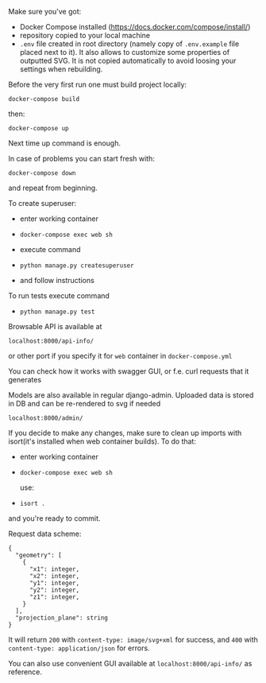 Make sure you've got: 
- Docker Compose installed (https://docs.docker.com/compose/install/)
- repository copied to your local machine 
- `.env` file created in root directory (namely copy of `.env.example` file placed next to it). 
  It also allows to customize some properties of outputted SVG. 
  It is not copied automatically to avoid loosing your settings when rebuilding. 

Before the very first run one must build project locally: 

```
docker-compose build 
```

then: 

```
docker-compose up 
``` 
Next time up command is enough. 

In case of problems you can start fresh with:
```
docker-compose down 
```
and repeat from beginning.  
  

To create superuser: 

- enter working container
- ```
  docker-compose exec web sh
  ``` 
- execute command
- ```
  python manage.py createsuperuser
  ``` 
- and follow instructions


To run tests execute command
- ```
  python manage.py test
  ``` 


Browsable API is available at 
```
localhost:8000/api-info/
```
or other port if you specify it for `web` container in `docker-compose.yml`

You can check how it works with swagger GUI, or f.e. curl requests that it generates

Models are also available in regular django-admin. Uploaded data is stored in DB and can be re-rendered to svg if needed
```
localhost:8000/admin/
```

If you decide to make any changes, make sure to clean up imports with isort(it's installed when web container builds). 
To do that:
- enter working container
- ```
  docker-compose exec web sh
  ``` 
  use: 
- ```
  isort .
  ```
and you're ready to commit. 


Request data scheme:
```
{
  "geometry": [
    {
      "x1": integer,
      "x2": integer,
      "y1": integer,
      "y2": integer,
      "z1": integer,
    }
  ],
  "projection_plane": string
} 
```
It will return `200` with `content-type: image/svg+xml` for success, and `400` with `content-type: application/json` for errors.

You can also use convenient GUI available at `localhost:8000/api-info/` as reference. 